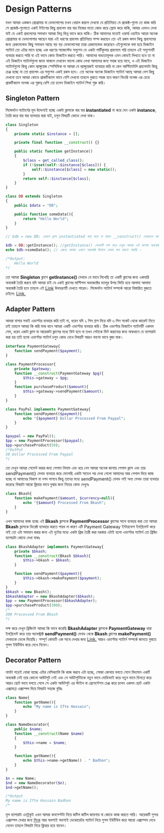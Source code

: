 # Design Patterns
যখন আমরা একজন প্রোগ্রামার বা ডেভলোপের তখন খেয়াল করলে দেখবো যে প্রতিনিয়ত যে প্রজেক্ট-গুলো তে কাজ করি সে প্রজেক্ট-গুলোতে একই টাইপের কিছু প্রবলেম বার বার নিজের মতো কোড করে স্লোভ করে থাকি, আবার এমনও দেখা যাই যে একই প্রবলেমের সমাধান আমরা ভিন্ন ভিন্ন ভাবে করে থাকি। ঠিক আমাদের মতোই ওয়ার্ল্ড ওয়াইড আরো অনেক প্রোগ্রামার বা ডেভলোপার আছেন যারা এই ধরণের প্রবলেম প্রতিনিয়ত সল্ভ করছেন তো এই রকম কমন কিছু প্রবলেমের জন্য রেকমেন্ডেড কিছু সমাধান আছে বড় বড় ডেভলোপেরা তারা রেকমেন্ডেড করেছেন এইগুলোকে বলা হয়ে ডিজাইন প্যাটার্ন তো এটার মানে হচ্ছে এক ধরণের সাজেস্টেড সল্যুশন যে একটা পার্টিকুলার প্রবলেমে পরি তাহলে এই সল্যুশনটি ব্যবহার করতে পারি বা এই ভাবে কোড ডিজাইন করতে পারি। আমাদের বাধ্যতামূলক এমন কোডই লিখতে হবে তা না এই ডিজাইন প্যাটার্নগুলো জানা থাকলে দেখবেন ভালো কোড লেখা আমাদের জন্য সহজ হয়ে যাবে, ও এই ডিজাইন প্যাটার্নগুলো কিন্তু কোন ল্যাঙ্গুয়েজ স্পেসিফিক না আমরা যে ল্যাঙ্গুয়েজই ব্যাবহার করি না কেন আল্টিমেটলি প্রবলেমটা কিন্তু চেঞ্জ হচ্ছে না তো প্রবলেম এর সল্যুশন একই রকম হবে। তো অনেক অনেক ডিজাইন প্যাটার্ন আছে আমরা বেশ কিছু দেখবো তবে আমরা কোডে প্রাকটিক্যাল ভাবে বেশি দেখবো তাহলে বুঝতে সহজ হবে কারণ থিওরি নলেজ এর চেয়ে প্রাকটিক্যাল নলেজ এর গুরুত্ব বেশি তো চলেন ডিজাইন প্যাটার্ন শিখা শুরু করি।

## Singleton Pattern
সিঙ্গেলটন প্যাটার্নের মূল উদ্দেশ্যই হচ্ছে একটা ক্লাসকে বার বার __instantiated__ না করে যেন একটা __instance__, তৈরি করে বার বার ব্যাবহার করা যাই, চলুন বিষয়টি কোডে দেখা যাক।
```php
class Singleton
{
    private static $instance = [];

    private final function __construct() {}

    public static function getInstance()
    {
        $class = get_called_class();
        if (!isset(self::$instance[$class])) {
            self::$instance[$class] = new static();
        }
        return self::$instance[$class];
    }
}

class DB extends Singleton
{
    public $data = "DB";

    public function someData(){
        return "Hello World";
    }
}

// $db = new DB; এভাবে ক্লাস instantiated করা যাবে না কারন __construct() মেথডকে আমারা প্রাইভেট করে দিয়েছি।

$db = DB::getInstance(); //getInstance() মেথডটি লক্ষ করে দেখুন আমরা ওই জাগায় অবজেক্ট তৈরি করেছি,
echo $db->someData(); // এজন্য আমরা এখানে অবজেক্ট হিসাবে মেথড কল করতে পারছি । 

/*Output:
    Hello World
*/
```
তো আমরা __Singleton__ ক্লাসে __getInstance()__ মেথডে যে ভাবে লিখেছি তা একটি ক্লাসের জন্য একবারি অবজেক্ট তৈরি করবে যদি আমরা চাই যে একই ক্লাসের মাল্টিপল অবজেক্টের ভ্যালুর উপর ভিত্তি হয়ে আলাদা আলাদা অবজেক্ট তৈরি হবে তাহলে এই [Link](./Singleton/Singleton%201/singleton02.php) উদাহরণটি দেখতে পারেন। সিঙ্গেলটন প্যাটার্ন সম্পর্কে আরো বিস্তারিত বুজতে চাইলে: [Link.](https://youtu.be/-0-nRKXuRJk "Youtube.com")

## Adapter Pattern
আমরা বাসায় সবাই এডাপ্টার ব্যবহার করি তাই না, ধরেন যদি ২ পিন প্লাগ দিয়ে যদি ৩ পিন সকেট থেকে কারেন্ট নিতে চাই তাহলে আমরা কি করি মাঝ খানে আমরা একটি এডাপ্টার ব্যবহার করি। ঠিক এডাপ্টার ডিজাইন প্যাটার্নটি একদম সেম, ধরেন একটা ক্লাস যা আরেকটা  ক্লাসের মধ্যে ফিট হবে না তখন সেটাকে ফিট করানোর জন্য মাঝখানে যে ব্যাপারটা করা হয় তাই হলো এডাপ্টার প্যাটার্ন চলুন কোড দেখে বিষয়টি আরও ভালো ভাবে বুজা যাক।
```php
interface PaymentGateway{
    function sendPayment($payment);
}

class PaymentProcessor{
    private $gateway;
    function __construct(PaymentGateway $pg){
        $this->gateway = $pg;
    }
    function purchaseProduct($amount){
        $this->gateway->sendPayment($amount);
    }
}

class PayPal implements PaymentGateway{
    function sendPayment($payment){
        echo "{$payment} Dollar Processed From Paypal";
    }
}

$paypal = new PayPal();
$pp = new PaymentProcessor($paypal);
$pp->purchaseProduct(50);
/*OutPut
50 Dollar Processed From Paypal
*/
```
তো দেখুন আমরা পেমেন্ট করার জন্য পেপাল নিলাম এবং ধরে নেন আমরা অনেক জাগায় পেপাল ক্লাস এবং তার sendPayment() মেথড ব্যবহার করে ফেলেছি একটা সাডেন পর দেখা গেলো আমাদের আর পেপাল দিয়ে কাজ হচ্ছে না আমাদের বিকাশ বা নগদ লাগবে কিন্তু তাদের মধ্যে sendPayment() মেথড নাই অন্য মেথড তারা ব্যবহার করেছে বিষয়টা আরো ক্লিয়ার ভাবে বুঝার জন্য নিচের কোড দেখুনঃ
```php
class Bkash{
    function makePayment($amount, $currency=null){
        echo "{$amount} Processed From Bkash";
    }
}
```
এখন আমাদের কাজ হচ্ছে এই __Bkash__ ক্লাসকে __PaymentProcessor__ ক্লাসের সাথে ব্যবহার করা তো আমরা __Bkash__ ক্লাসকে ডিরেক্ট ব্যাবহার করতে পারব না কারণ এটি Payment Gateway ইন্টারফেস ইমপ্লিমেন্ট করে নাই তো এটা সমাধান করার জন্য এই দুটোর মধ্যে একটা ব্রিজ তৈরী করা দরকার এটাই হলো এডাপ্টার প্যাটার্ন তো ব্রিজিং ব্যাপারটা কোডে দেখা যাকঃ
```php
class BkashAdapter implements PaymentGateway{
    private $bkash;
    function __construct(Bkash $bkash){
        $this->bkash = $bkash;
    }

    function sendPayment($payment){
        $this->bkash->makePayment($payment);
    }
}
$bkash = new Bkash();
$bkashAdapter = new BkashAdapter($bkash);
$pp = new PaymentProcessor($bkashAdapter);
$pp->purchaseProduct(300);
/*
300 Processed From Bkash
*/
```
লক্ষ করে দেখুন ব্রিজিংটা আমরা কি ভাবে করেছি __BkashAdapter__ ক্লাসকে __PaymentGateway__ ধারা ইমপ্লিমেন্ট করে তার অ্যাবস্ট্রাক্ট __sendPayment()__ মেথড থেকে __Bkash__ ক্লাসের __makePayment()__ মেথডকে ডেকে দিয়েছি। সম্পূর্ণ কোডটি এক সাথে দেখার জন্য [Link.](./Adapter/adapter.php) আরও এডাপ্টার প্যাটার্ন সম্পর্কে জানতে বুঝতে গুগল ইউটিউব করে দেখে নিবেন।

## Decorator Pattern
নামটা পড়েই বোঝা যাচ্ছে এটার বেসিক্যালি কি কাজ করবে এটা হচ্ছে, সোজা কোথায় বলতে গেলে বিদ্যমান একটি অবজেক্ট নেই তার কোনো আউটপুট নেই এবং সে অউটপুটটাকে নতুন ভাবে মোডিফাই করে নতুন ভাবে ডিসপ্লে করে আরও ছোট ভাবে বলতে গেলে সে একটা আউটপুট এর স্টাইল বা প্রেসেন্টেশন চেঞ্জ করে চলেন একদম ছোট একটা এক্সামপ্লে এক্সাম্পল দিয়ে বিষয়টা সহজে বুঝিঃ
```php
class Name{
    function getName(){
        echo "My name is Ifte Hossain";
    }
}

class NameDecorator{
    public $name;
    function __construct(Name $name)
    {
        $this->name = $name;
    }

    function getName(){
        echo $this->name->getName() . " Badhon";
    }
}

$n = new Name;
$nd = new NameDecorator($n);
$nd->getName();

/*Output
My name is Ifte Hossain Badhon
/*
```
মুল ব্যাপারটা এতটুকুই এখন আমরা কনসেপ্টটা নিয়ে জটিল জটিল জায়গায় বা কোডে কাজ করতে পারি। আরেকটি সুন্দর এক্সাম্পল দেখার জন্য [লিংক](./Decorator/decorator.php "Link") আর অবশ্যই অবশ্যই ডেকোরেটর প্যাটার্ন নিয়ে গুগল ইউটিউব করে আরো এক্সাম্পল দেখে নেবেন তাহলে বিষয়টা নিয়ে ক্লিয়ার হয়ে যাবেন।